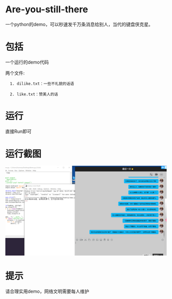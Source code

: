 # Are-you-still-there
一个python的demo，可以秒速发千万条消息给别人，当代的键盘侠克星。

# 包括

一个运行的demo代码

两个文件:

      1. dilike.txt：一些不礼貌的话语
      
      2. like.txt：赞美人的话

# 运行

直接Run即可

# 运行截图

![演示](./img/QQ截图20191103120452.png)

# 提示

请合理实用demo，网络文明需要每人维护
